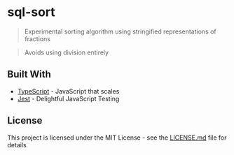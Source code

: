 # sql-sort

> Experimental sorting algorithm using stringified representations of fractions

> Avoids using division entirely

## Built With

- [TypeScript](https://www.typescriptlang.org/) - JavaScript that scales
- [Jest](https://jestjs.io/) - Delightful JavaScript Testing

## License

This project is licensed under the MIT License - see the [LICENSE.md](LICENSE.md) file for details
